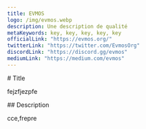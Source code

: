 ```yaml
---
title: EVMOS
logo: /img/evmos.webp
description: Une description de qualité
metaKeywords: key, key, key, key, key
officialLink: "https://evmos.org/"
twitterLink: "https://twitter.com/EvmosOrg"
discordLink: "https://discord.gg/evmos"
mediumLink: "https://medium.com/evmos"
---
```

\# Title

fejzfjezpfe

\## Description

cce,frepre
